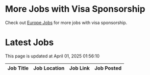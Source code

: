 # More Jobs with Visa Sponsorship

Check out [Europe Jobs](https://github.com/sureshparimi/europejobs#latest-jobs) for more jobs with visa sponsorship.

# Latest Jobs

This page is updated at April 01, 2025 01:56:10

| Job Title | Job Location | Job Link | Job Posted |
| --- | --- | --- | --- |
